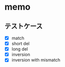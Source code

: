 # memo

## テストケース
+ [x] match
+ [x] short del
+ [x] long del
+ [x] inversion
+ [x] inversion with mismatch